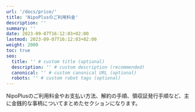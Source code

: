 ```yaml
---
url: '/docs/price/'
title: 'NipoPlusのご利用料金'
description: ''
summary: ''
date: 2023-09-07T16:12:03+02:00
lastmod: 2023-09-07T16:12:03+02:00
weight: 2000
toc: true
seo:
  title: '' # custom title (optional)
  description: '' # custom description (recommended)
  canonical: '' # custom canonical URL (optional)
  robots: '' # custom robot tags (optional)
---
```


NipoPlusのご利用料金やお支払い方法、解約の手順、領収証発行手順など、主に金銭的な事柄についてまとめたセクションになります。
